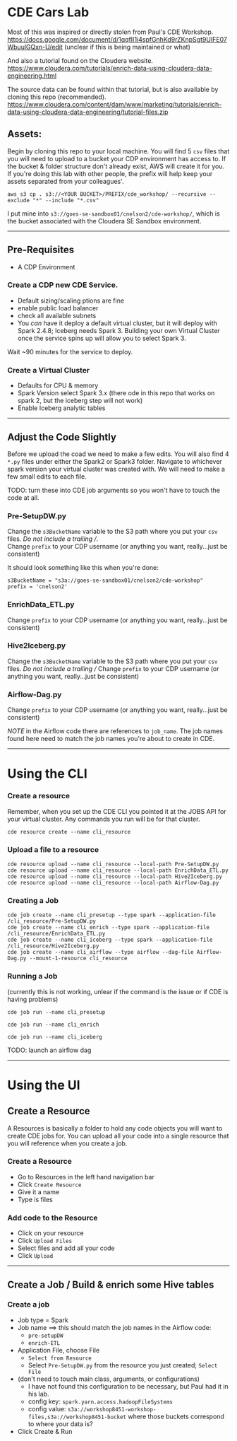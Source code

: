 # CDE Cars Lab





Most of this was inspired or directly stolen from Paul's CDE Workshop.
https://docs.google.com/document/d/1qqfII1i4spfGnhKd9rZKnpSgt9UIFE07WbuulGQxn-U/edit
(unclear if this is being maintained or what)

And also a tutorial found on the Cloudera website.
https://www.cloudera.com/tutorials/enrich-data-using-cloudera-data-engineering.html

The source data can be found within that tutorial, but is also available by cloning this repo (recommended).
https://www.cloudera.com/content/dam/www/marketing/tutorials/enrich-data-using-cloudera-data-engineering/tutorial-files.zip


## Assets:

Begin by cloning this repo to your local machine.   You will find 5 `csv` files that you will need to upload to a bucket your CDP environment has access to.  If the bucket & folder structure don't already exist, AWS will create it for you.   If you're doing this lab with other people, the prefix will help keep your assets separated from your colleagues'.


`aws s3 cp . s3://<YOUR BUCKET>/PREFIX/cde_workshop/ --recursive --exclude "*" --include "*.csv"`

I put mine into `s3://goes-se-sandbox01/cnelson2/cde-workshop/`, which is the bucket associated with the Cloudera SE Sandbox environment.



---

## Pre-Requisites

* A CDP Environment


### Create a CDP new CDE Service.  

* Default sizing/scaling ptions are fine
* enable public load balancer 
* check all available subnets
* You _can_ have it deploy a default virtual cluster, but it will deploy with Spark 2.4.8; Iceberg needs Spark 3.  Building your own Virtual Cluster once the service spins up will allow you to select Spark 3.

Wait ~90 minutes for the service to deploy.


### Create a Virtual Cluster

* Defaults for CPU & memory
* Spark Version select Spark 3.x (there ode in this repo that works on spark 2, but the iceberg step will not work)
* Enable Iceberg analytic tables

---

## Adjust the Code Slightly

Before we upload the coad we need to make a few edits.  You will also find 4 `*.py` files under either the Spark2 or Spark3 folder.   Navigate to whichever spark version your virtual cluster was created with.  We will need to make a few small edits to each file.

TODO:  turn these into CDE job arguments so you won't have to touch the code at all.

### Pre-SetupDW.py

Change the `s3BucketName` variable to the S3 path where you put your `csv` files.   *Do not include a trailing /*.  
Change `prefix` to your CDP username (or anything you want, really...just be consistent)

It should look something like this when you're done:

```
s3BucketName = "s3a://goes-se-sandbox01/cnelson2/cde-workshop"
prefix = 'cnelson2'
```


### EnrichData_ETL.py

Change `prefix` to your CDP username (or anything you want, really...just be consistent)


### Hive2Iceberg.py

Change the `s3BucketName` variable to the S3 path where you put your `csv` files.   *Do not include a trailing /*
Change `prefix` to your CDP username (or anything you want, really...just be consistent)

### Airflow-Dag.py

Change `prefix` to your CDP username (or anything you want, really...just be consistent)

*NOTE* in the Airflow code there are references to `job_name`.  The job names found here need to match the job names you're about to create in CDE.

---



# Using the CLI

### Create a resource

Remember, when you set up the CDE CLI you pointed it at the JOBS API for your virtual cluster.  Any commands you run will be for that cluster.

`cde resource create --name cli_resource`

### Upload a file to a resource

```
cde resource upload --name cli_resource --local-path Pre-SetupDW.py
cde resource upload --name cli_resource --local-path EnrichData_ETL.py
cde resource upload --name cli_resource --local-path Hive2Iceberg.py
cde resource upload --name cli_resource --local-path Airflow-Dag.py
```

### Creating a Job

```
cde job create --name cli_presetup --type spark --application-file /cli_resource/Pre-SetupDW.py
cde job create --name cli_enrich --type spark --application-file /cli_resource/EnrichData_ETL.py
cde job create --name cli_iceberg --type spark --application-file /cli_resource/Hive2Iceberg.py
cde job create --name cli_airflow --type airflow --dag-file Airflow-Dag.py --mount-1-resource cli_resource
```

### Running a Job

(currently this is not working, unlear if the command is the issue or if CDE is having problems)

`cde job run --name cli_presetup`

`cde job run --name cli_enrich`

`cde job run --name cli_iceberg`


TODO:  launch an airflow dag


---

# Using the UI


## Create a Resource

A Resources is basically a folder to hold any code objects you will want to create CDE jobs for.   You can upload all your code into a single resource that you will reference when you create a job.



### Create a Resource

* Go to Resources in the left hand navigation bar
* Click `Create Resource`
* Give it a name
* Type is files

### Add code to the Resource

* Click on your resource
* Click `Upload Files`
* Select files and add all your code 
* Click `Upload`


---


## Create a Job / Build & enrich some Hive tables

### Create a job

* Job type = Spark 
* Job name ==> this should match the job names in the Airflow code:
  * `pre-setupDW`
  * `enrich-ETL`
* Application File, choose File
  * `Select from Resource`
  * Select `Pre-SetupDW.py` from the resource you just created; `Select File`
* (don't need to touch main class, arguments, or configurations)
  * I have not found this configuration to be necessary, but Paul had it in his lab.
  * config key:  `spark.yarn.access.hadoopFileSystems`
  * config value:  `s3a://workshop8451-workshop-files,s3a://workshop8451-bucket` where those buckets correspond to where your data is?
* Click Create & Run



